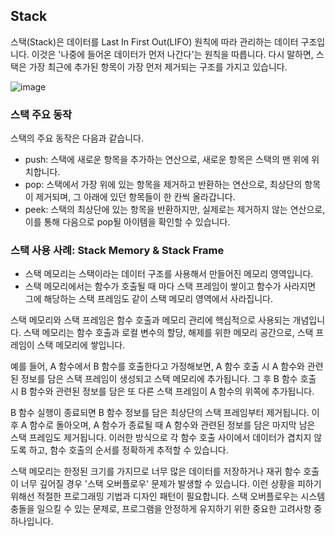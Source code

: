## Stack

스택(Stack)은 데이터를 Last In First Out(LIFO) 원칙에 따라 관리하는 데이터 구조입니다. 이것은 '나중에 들어온 데이터가 먼저 나간다'는 원칙을 따릅니다. 다시 말하면, 스택은 가장 최근에 추가된 항목이 가장 먼저 제거되는 구조를 가지고 있습니다.

![image](https://github.com/velyvelylovely/DataStructure/assets/98696925/30ade66f-b2a8-4229-9ab7-50a0f4d5a0c8)

### 스택 주요 동작

스택의 주요 동작은 다음과 같습니다.

- push: 스택에 새로운 항목을 추가하는 연산으로, 새로운 항목은 스택의 맨 위에 위치합니다.
- pop: 스택에서 가장 위에 있는 항목을 제거하고 반환하는 연산으로, 최상단의 항목이 제거되며, 그 아래에 있던 항목들이 한 칸씩 올라갑니다.
- peek: 스택의 최상단에 있는 항목을 반환하지만, 실제로는 제거하지 않는 연산으로, 이를 통해 다음으로 pop될 아이템을 확인할 수 있습니다.

### 스택 사용 사례: Stack Memory & Stack Frame

- 스택 메모리는 스택이라는 데이터 구조를 사용해서 만들어진 메모리 영역입니다.
- 스택 메모리에서는 함수가 호출될 때 마다 스택 프레임이 쌓이고 함수가 사라지면 그에 해당하는 스택 프레임도 같이 스택 메모리 영역에서 사라집니다.


스택 메모리와 스택 프레임은 함수 호출과 메모리 관리에 핵심적으로 사용되는 개념입니다. 스택 메모리는 함수 호출과 로컬 변수의 할당, 해제를 위한 메모리 공간으로, 스택 프레임이 스택 메모리에 쌓입니다.

예를 들어, A 함수에서 B 함수를 호출한다고 가정해보면, A 함수 호출 시 A 함수와 관련된 정보를 담은 스택 프레임이 생성되고 스택 메모리에 추가됩니다. 그 후 B 함수 호출 시 B 함수와 관련된 정보를 담은 또 다른 스택 프레임이 A 함수의 위쪽에 추가됩니다.

B 함수 실행이 종료되면 B 함수 정보를 담은 최상단의 스택 프레임부터 제거됩니다. 이후 A 함수로 돌아오며, A 함수가 종료될 때 A 함수와 관련된 정보를 담은 마지막 남은 스택 프레임도 제거됩니다. 이러한 방식으로 각 함수 호출 사이에서 데이터가 겹치지 않도록 하고, 함수 호출의 순서를 정확하게 추적할 수 있습니다.

스택 메모리는 한정된 크기를 가지므로 너무 많은 데이터를 저장하거나 재귀 함수 호출이 너무 깊어질 경우 '스택 오버플로우' 문제가 발생할 수 있습니다. 이런 상황을 피하기 위해선 적절한 프로그래밍 기법과 디자인 패턴이 필요합니다. 스택 오버플로우는 시스템 충돌을 일으킬 수 있는 문제로, 프로그램을 안정하게 유지하기 위한 중요한 고려사항 중 하나입니다.
